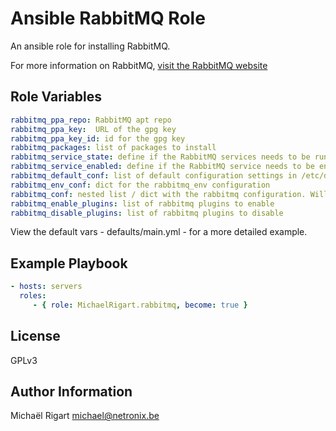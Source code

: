 Ansible RabbitMQ Role
=====================

An ansible role for installing RabbitMQ.

For more information on RabbitMQ, [visit the RabbitMQ website](https://www.rabbitmq.com/)

Role Variables
--------------

```yaml
rabbitmq_ppa_repo: RabbitMQ apt repo 
rabbitmq_ppa_key:  URL of the gpg key
rabbitmq_ppa_key_id: id for the gpg key
rabbitmq_packages: list of packages to install
rabbitmq_service_state: define if the RabbitMQ services needs to be running
rabbitmq_service_enabled: define if the RabbitMQ service needs to be enabled
rabbitmq_default_conf: list of default configuration settings in /etc/default/rabbitmq-server
rabbitmq_env_conf: dict for the rabbitmq_env configuration
rabbitmq_conf: nested list / dict with the rabbitmq configuration. Will be converted to erlang config format
rabbitmq_enable_plugins: list of rabbitmq plugins to enable
rabbitmq_disable_plugins: list of rabbitmq plugins to disable
```

View the default vars - defaults/main.yml - for a more detailed example.

Example Playbook
-------------------------

```yaml
- hosts: servers
  roles:
     - { role: MichaelRigart.rabbitmq, become: true }
```

License
-------

GPLv3

Author Information
------------------

Michaël Rigart <michael@netronix.be>
